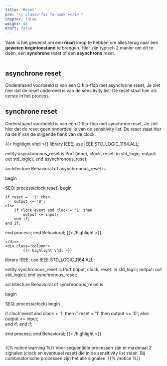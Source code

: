 ```yaml
---
title: 'Reset'
pre: "<i class='fas fa-book'></i> "
chapter: false
weight: 40
draft: false
---
```


Vaak is het gewenst om een **reset** knop te hebben om alles terug naar een **geweten begintoestand** te brengen. Hier zijn typisch 2 manier om dit te doen, een **synchrone** reset of een **asynchrone** reset.


<div class="multicolumn">
    <div class="column">

<h2> asynchrone reset </h2>
Onderstaand voorbeeld is van een D flip-flop met asynchrone reset, Je ziet hier dat de reset onderdeel is van de sensitivity list. De reset staat hier als eerste in het process.      
    </div>
    <div class="column">

<h2> synchrone reset </h2>
Onderstaand voorbeeld is van een D flip-flop met synchrone reset, Je ziet hier dat de reset geen onderdeel is van de sensitivity list. De reset staat hier na de if van de stijgende flank van de clock.   
    </div>
</div>

<div class="multicolumn">
    <div class="column">

{{< highlight vhdl >}}
library IEEE;
use IEEE.STD_LOGIC_1164.ALL;


entity asynchronous_reset is
Port (input, clock, reset: in std_logic;
        output: out std_logic);
end asynchronous_reset;

architecture Behavioral of asynchronous_reset is

begin

SEQ: process(clock,reset)
begin

    if reset =  '1' then
        output <= '0';
    else
        if clock'event and clock = '1' then
            output <= input;    
        end if;
    end if;

end process;
end Behavioral;
        {{< /highlight >}}

    </div>
    <div class="column">      
            {{< highlight vhdl >}}
library IEEE;
use IEEE.STD_LOGIC_1164.ALL;


entity synchronous_reset is
  Port (input, clock, reset: in std_logic;
        output: out std_logic);
end synchronous_reset;

architecture Behavioral of synchronous_reset is

begin

SEQ: process(clock)
begin
 
   if clock'event and clock = '1' then
       if reset =  '1' then
            output <= '0';
        else
            output <= input;    
        end if;
    end if;

end process;
end Behavioral;
        {{< /highlight >}}        
    </div>
</div>
  

{{% notice warning %}}
Voor sequentiële processen zijn er maximaal 2 signalen (clock en eventueel reset) die in de sensitivity list staan. Bij combinatorische processen zijn het alle signalen.
{{% /notice %}}
